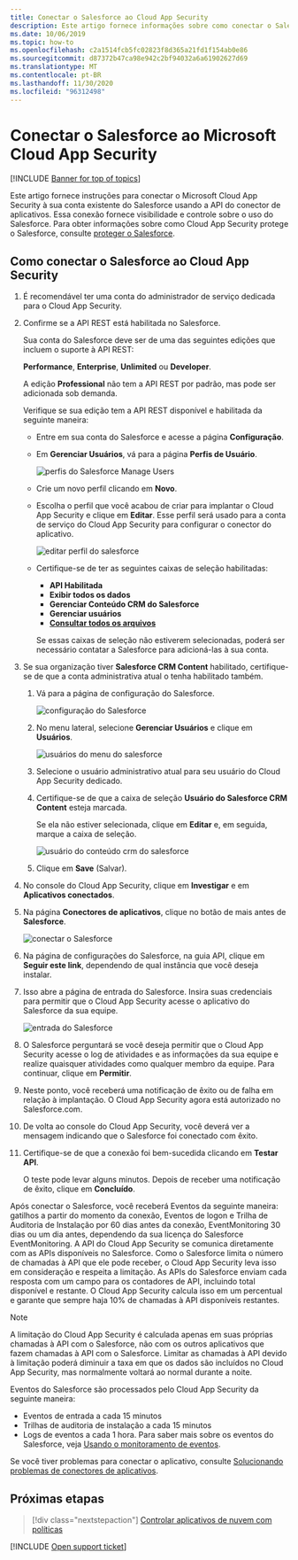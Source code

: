 ```yaml
---
title: Conectar o Salesforce ao Cloud App Security
description: Este artigo fornece informações sobre como conectar o Salesforce ao Cloud App Security usando o conector de API para obter visibilidade e controle sobre o uso.
ms.date: 10/06/2019
ms.topic: how-to
ms.openlocfilehash: c2a1514fcb5fc02823f8d365a21fd1f154ab0e86
ms.sourcegitcommit: d87372b47ca98e942c2bf94032a6a61902627d69
ms.translationtype: MT
ms.contentlocale: pt-BR
ms.lasthandoff: 11/30/2020
ms.locfileid: "96312498"
---
```

# <a name="connect-salesforce-to-microsoft-cloud-app-security"></a>Conectar o Salesforce ao Microsoft Cloud App Security

[!INCLUDE [Banner for top of topics](includes/banner.md)]

Este artigo fornece instruções para conectar o Microsoft Cloud App Security à sua conta existente do Salesforce usando a API do conector de aplicativos. Essa conexão fornece visibilidade e controle sobre o uso do Salesforce. Para obter informações sobre como Cloud App Security protege o Salesforce, consulte [proteger o Salesforce](protect-salesforce.md).

## <a name="how-to-connect-salesforce-to-cloud-app-security"></a>Como conectar o Salesforce ao Cloud App Security

1. É recomendável ter uma conta do administrador de serviço dedicada para o Cloud App Security.

1. Confirme se a API REST está habilitada no Salesforce.

    Sua conta do Salesforce deve ser de uma das seguintes edições que incluem o suporte à API REST:

    **Performance**, **Enterprise**, **Unlimited** ou **Developer**.

    A edição **Professional** não tem a API REST por padrão, mas pode ser adicionada sob demanda.

    Verifique se sua edição tem a API REST disponível e habilitada da seguinte maneira:

    * Entre em sua conta do Salesforce e acesse a página **Configuração**.

    * Em **Gerenciar Usuários**, vá para a página **Perfis de Usuário**.

        ![perfis do Salesforce Manage Users](media/salesforce-manageusers-profiles.png "perfis do Salesforce Manage Users")

    * Crie um novo perfil clicando em **Novo**.
    * Escolha o perfil que você acabou de criar para implantar o Cloud App Security e clique em **Editar**. Esse perfil será usado para a conta de serviço do Cloud App Security para configurar o conector do aplicativo.

         ![editar perfil do salesforce](media/salesforce-edit-profile.png "editar perfil do salesforce")

    * Certifique-se de ter as seguintes caixas de seleção habilitadas:
      * **API Habilitada**
      * **Exibir todos os dados**
      * **Gerenciar Conteúdo CRM do Salesforce**
      * **Gerenciar usuários**
      * **[Consultar todos os arquivos](https://go.microsoft.com/fwlink/?linkid=2106480)**

      Se essas caixas de seleção não estiverem selecionadas, poderá ser necessário contatar a Salesforce para adicioná-las à sua conta.

1. Se sua organização tiver **Salesforce CRM Content** habilitado, certifique-se de que a conta administrativa atual o tenha habilitado também.

    1. Vá para a página de configuração do Salesforce.

        ![configuração do Salesforce](media/salesforce-setup.png "configuração do salesforce")

    1. No menu lateral, selecione **Gerenciar Usuários** e clique em **Usuários**.

        ![usuários do menu do salesforce](media/salesforce-menu-users.png "usuários do menu do salesforce")

    1. Selecione o usuário administrativo atual para seu usuário do Cloud App Security dedicado.

    1. Certifique-se de que a caixa de seleção **Usuário do Salesforce CRM Content** esteja marcada.

        Se ela não estiver selecionada, clique em **Editar** e, em seguida, marque a caixa de seleção.

        ![usuário do conteúdo crm do salesforce](media/salesforce-crm-content-user.png "usuário do conteúdo crm do salesforce")

    1. Clique em **Save** (Salvar).

1. No console do Cloud App Security, clique em **Investigar** e em **Aplicativos conectados**.

1. Na página **Conectores de aplicativos**, clique no botão de mais antes de **Salesforce**.

    ![conectar o Salesforce](media/connect-salesforce.png "conectar o salesforce")

1. Na página de configurações do Salesforce, na guia API, clique em **Seguir este link**, dependendo de qual instância que você deseja instalar.

1. Isso abre a página de entrada do Salesforce. Insira suas credenciais para permitir que o Cloud App Security acesse o aplicativo do Salesforce da sua equipe.

    ![entrada do Salesforce](media/salesforce-logon.png "logon do salesforce")

1. O Salesforce perguntará se você deseja permitir que o Cloud App Security acesse o log de atividades e as informações da sua equipe e realize quaisquer atividades como qualquer membro da equipe. Para continuar, clique em **Permitir**.

1. Neste ponto, você receberá uma notificação de êxito ou de falha em relação à implantação. O Cloud App Security agora está autorizado no Salesforce.com.

1. De volta ao console do Cloud App Security, você deverá ver a mensagem indicando que o Salesforce foi conectado com êxito.

1. Certifique-se de que a conexão foi bem-sucedida clicando em **Testar API**.

    O teste pode levar alguns minutos. Depois de receber uma notificação de êxito, clique em **Concluído**.

Após conectar o Salesforce, você receberá Eventos da seguinte maneira: gatilhos a partir do momento da conexão, Eventos de logon e Trilha de Auditoria de Instalação por 60 dias antes da conexão, EventMonitoring 30 dias ou um dia antes, dependendo da sua licença do Salesforce EventMonitoring. A API do Cloud App Security se comunica diretamente com as APIs disponíveis no Salesforce. Como o Salesforce limita o número de chamadas à API que ele pode receber, o Cloud App Security leva isso em consideração e respeita a limitação. As APIs do Salesforce enviam cada resposta com um campo para os contadores de API, incluindo total disponível e restante. O Cloud App Security calcula isso em um percentual e garante que sempre haja 10% de chamadas à API disponíveis restantes.

> [!NOTE]
> A limitação do Cloud App Security é calculada apenas em suas próprias chamadas à API com o Salesforce, não com os outros aplicativos que fazem chamadas à API com o Salesforce.
> Limitar as chamadas à API devido à limitação poderá diminuir a taxa em que os dados são incluídos no Cloud App Security, mas normalmente voltará ao normal durante a noite.

Eventos do Salesforce são processados pelo Cloud App Security da seguinte maneira:

* Eventos de entrada a cada 15 minutos
* Trilhas de auditoria de instalação a cada 15 minutos
* Logs de eventos a cada 1 hora. Para saber mais sobre os eventos do Salesforce, veja [Usando o monitoramento de eventos](https://developer.salesforce.com/docs/atlas.en-us.api_rest.meta/api_rest/using_resources_event_log_files.htm).

Se você tiver problemas para conectar o aplicativo, consulte [Solucionando problemas de conectores de aplicativos](troubleshooting-api-connectors-using-error-messages.md).

## <a name="next-steps"></a>Próximas etapas

> [!div class="nextstepaction"]
> [Controlar aplicativos de nuvem com políticas](control-cloud-apps-with-policies.md)

[!INCLUDE [Open support ticket](includes/support.md)]
